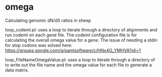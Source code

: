# omega
Calculating genomic dN/dS ratios in sheep

loop_codeml.pl: uses a loop to iterate through a directory of alignments and run codeml on each gene file. The codeml configuration file is for calculating the overall omega value for a gene.
The issue of needing a stdin for stop codons was solved here: https://groups.google.com/g/pamlsoftware/c/HNx4O_YMHVA?pli=1

loop_FileNameOmegaValue.pl: uses a loop to iterate through a directory of to write out the file name and the omega value for each file to generate a data matrix.

